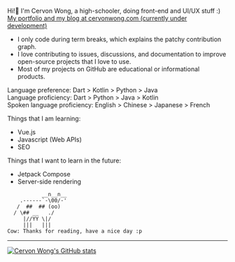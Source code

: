 Hi!👋 I'm Cervon Wong, a high-schooler, doing front-end and UI/UX stuff :) [My portfolio and my blog at cervonwong.com (currently under development)](https://cervonwong.com)

 - I only code during term breaks, which explains the patchy contribution graph.
 - I love contributing to issues, discussions, and documentation to improve open-source projects that I love to use.
 - Most of my projects on GitHub are educational or informational products.

Language preference: Dart > Kotlin > Python > Java
<br>
Language proficiency: Dart > Python > Java > Kotlin
<br>
Spoken language proficiency: English > Chinese > Japanese > French

Things that I am learning:
 - Vue.js
 - Javascript (Web APIs)
 - SEO

Things that I want to learn in the future:
 - Jetpack Compose
 - Server-side rendering



```
           __n__n__
    .------`-\00/-'
   /  ##  ## (oo)
  / \## __   ./
     |//YY \|/
     |||   |||
Cow: Thanks for reading, have a nice day :p
```

<hr>

[![Cervon Wong's GitHub stats](https://github-readme-stats.vercel.app/api?username=cervonwong&show_icons=true&include_all_commits=true)](https://github.com/cervonwong)
